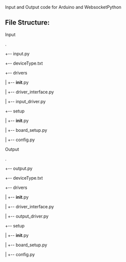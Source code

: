 Input and Output code for Arduino and WebsocketPython

## File Structure:

Input

.

+-- input.py

+-- deviceType.txt

+-- drivers

|   +-- __init__.py

|   +-- driver_interface.py

|   +-- input_driver.py

+-- setup

|   +-- __init__.py

|   +-- board_setup.py

|   +-- config.py

Output

.

+-- output.py

+-- deviceType.txt

+-- drivers

|   +-- __init__.py

|   +-- driver_interface.py

|   +-- output_driver.py

+-- setup

|   +-- __init__.py

|   +-- board_setup.py

|   +-- config.py


